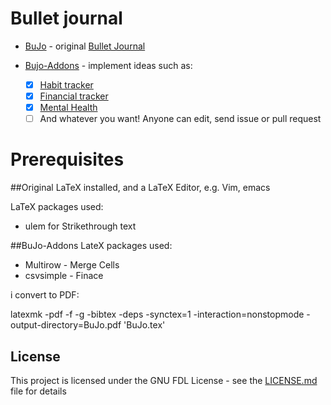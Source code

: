 # Bullet journal
* [BuJo](BuJo.tex) - original [Bullet Journal](https://www.youtube.com/watch?v=fm15cmYU0IM)

* [Bujo-Addons](Bujo-Addons.tex) - implement ideas such as:
	* [x] [Habit tracker](https://bulletjournal.com/blogs/bulletjournalist/intentional-habit-tracking)
	* [x] [Financial tracker](https://bulletjournal.com/blogs/bulletjournalist/finance-log-round-up)
	* [x] [Mental Health](https://bulletjournal.com/blogs/bulletjournalist/5-ways-to-bullet-journal-to-benefit-your-mental-health)
	* [ ] And whatever you want! Anyone can edit, send issue or pull request
	
# Prerequisites
##Original
LaTeX installed, and a LaTeX Editor, e.g. Vim, emacs

LaTeX packages used:
* ulem for Strikethrough text

##BuJo-Addons
LateX packages used:
* Multirow - Merge Cells
* csvsimple - Finace

i convert to PDF:

latexmk -pdf -f -g -bibtex -deps -synctex=1 -interaction=nonstopmode -output-directory=BuJo.pdf 'BuJo.tex'

## License

This project is licensed under the GNU FDL License - see the [LICENSE.md](LICENSE.md) file for details
